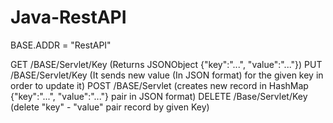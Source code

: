 # Java-RestAPI
BASE.ADDR = "RestAPI"

GET /BASE/Servlet/Key (Returns JSONObject {"key":"...", "value":"..."})
PUT /BASE/Servlet/Key (It sends new value (In JSON format) for the given key in order to update it)
POST /BASE/Servlet (creates new record in HashMap {"key":"...", "value":"..."} pair in JSON format)
DELETE /Base/Servlet/Key (delete "key" - "value" pair record by given Key)
